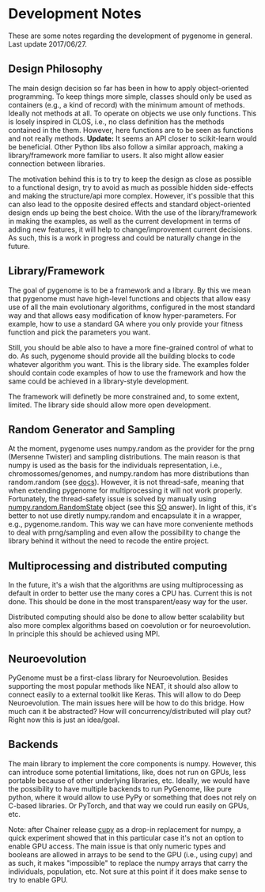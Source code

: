 # Development Notes
These are some notes regarding the development of pygenome in general. 
Last update 2017/06/27.

## Design Philosophy
The main design decision so far has been in how to apply object-oriented programming. To keep things more simple, classes should only be used as containers (e.g., a kind of record) with the minimum amount of methods. Ideally not methods at all. To operate on objects we use only functions. This is losely inspired in CLOS, i.e., no class definition has the methods contained in the them. However, here functions are to be seen as functions and not really methods. 
**Update:** It seems an API closer to scikit-learn would be beneficial. Other Python libs also follow a similar approach, making a library/framework more familiar to users. It also might allow easier connection between libraries. 

The motivation behind this is to try to keep the design as close as possible to a functional design, try to avoid as much as possible hidden side-effects and making the structure/api more complex. However, it's possible that this can also lead to the opposite desired effects and standard object-oriented design ends up being the best choice. With the use of the library/framework in making the examples, as well as the current development in terms of adding new features, it will help to change/improvement current decisions. As such, this is a work in progress and could be naturally change in the future.

## Library/Framework
The goal of pygenome is to be a framework and a library. By this we mean that pygenome must have high-level functions and objects that allow easy use of all the main evolutionary algorithms, configured in the most standard way and that allows easy modification of know hyper-parameters. For example, how to use a standard GA where you only provide your fitness function and pick the parameters you want. 

Still, you should be able also to have a more fine-grained control of what to do. As such, pygenome should provide all the building blocks to code whatever algorithm you want. This is the library side. The examples folder should contain code examples of how to use the framework and how the same could be achieved in a library-style development. 

The framework will definetly be more constrained and, to some extent, limited. The library side should allow more open development.

## Random Generator and Sampling
At the moment, pygenome uses numpy.random as the provider for the prng (Mersenne Twister) and sampling distributions. The main reason is that numpy is used as the basis for the individuals representation, i.e., chromossomes/genomes, and numpy.random has more distributions than random.random (see [docs](https://docs.scipy.org/doc/numpy/reference/routines.random.html)). However, it is not thread-safe, meaning that when extending pygenome for multiprocessing it will not work properly. Fortunately, the thread-safety issue is solved by manually using [numpy.random.RandomState](https://docs.scipy.org/doc/numpy/reference/generated/numpy.random.RandomState.html#numpy.random.RandomState) object (see this [SO](http://stackoverflow.com/a/5837352) answer). In light of this, it's better to not use diretly numpy.random and encapsulate it in a wrapper, e.g., pygenome.random. This way we can have more conveniente methods to deal with prng/sampling and even allow the possibility to change the library behind it without the need to recode the entire project.

## Multiprocessing and distributed computing
In the future, it's a wish that the algorithms are using multiprocessing as default in order to better use the many cores a CPU has. Current this is not done. This should be done in the most transparent/easy way for the user. 

Distributed computing should also be done to allow better scalability but also more complex algorithms based on coevolution or for neuroevolution. In principle this should be achieved using MPI.

## Neuroevolution
PyGenome must be a first-class library for Neuroevolution. Besides supporting the most popular methods like NEAT, it should also allow to connect easily to a external toolkit like Keras. This will allow to do Deep Neuroevolution. The main issues here will be how to do this bridge. How much can it be abstracted? How will concurrency/distributed will play out? Right now this is just an idea/goal.

## Backends
The main library to implement the core components is numpy. However, this can introduce some potential limitations, like, does not run on GPUs, less portable because of other underlying libraries, etc. Ideally, we would have the possibility to have multiple backends to run PyGenome, like pure python, where it would allow to use PyPy or something that does not rely on C-based libraries. Or PyTorch, and that way we could run easily on GPUs, etc.

Note: after Chainer release [cupy](https://cupy.chainer.org/) as a drop-in replacement for numpy, a quick experiment showed that in this particular case it's not an option to enable GPU access. The main issue is that only numeric types and booleans are allowed in arrays to be send to the GPU (i.e., using cupy) and as such, it makes "impossible" to replace the numpy arrays that carry the individuals, population, etc. Not sure at this point if it does make sense to try to enable GPU.
